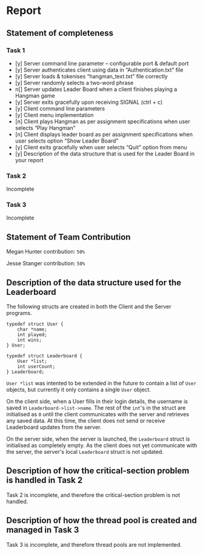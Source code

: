 # Report
## Statement of completeness
### Task 1
* [y]     Server command line parameter – configurable port & default port
* [y]     Server authenticates client using data in “Authentication.txt” file
* [y]     Server loads & tokenises “hangman_text.txt” file correctly
* [y]     Server randomly selects a two-word phrase
* n[]      Server updates Leader Board when a client finishes playing a Hangman game
* [y]     Server exits gracefully upon receiving SIGNAL (ctrl + c)
* [y]     Client command line parameters
* [y]     Client menu implementation
* [n]      Client plays Hangman as per assignment specifications when user selects “Play Hangman”
* [n]      Client displays leader board as per assignment specifications when user selects option “Show Leader Board”
* [y]     Client exits gracefully when user selects “Quit” option from menu
* [y]     Description of the data structure that is used for the Leader Board in your report

### Task 2
Incomplete

### Task 3
Incomplete

## Statement of Team Contribution
Megan Hunter contribution: ```50%```

Jesse Stanger contribution: ```50%```

## Description of the data structure used for the Leaderboard
The following structs are created in both the Client and the Server programs. 

```
typedef struct User {
    char *name;
    int played;
    int wins;
} User;

typedef struct Leaderboard {
    User *list;
    int userCount;
} Leaderboard;
```

```User *list``` was intented to be extended in the future to contain a list of ```User``` objects, but currently it only contains a single ```User``` object. 

On the client side, when a User fills in their login details, the username is saved in ```Leaderboard->list->name```. The rest of the ```int```'s in the struct are initialised as ```0``` until the client communicates with the server and retrieves any saved data. At this time, the client does not send or receive Leaderboard updates from the server.

On the server side, when the server is launched, the ```Leaderboard``` struct is initialised as completely empty. As the client does not yet communicate with the server, the server's local ```Leaderboard``` struct is not updated.

## Description of how the critical-section problem is handled in Task 2
Task 2 is incomplete, and therefore the critical-section problem is not handled.

## Description of how the thread pool is created and managed in Task 3
Task 3 is incomplete, and therefore thread pools are not implemented.